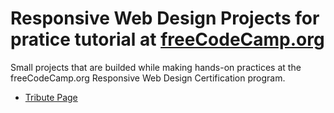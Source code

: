 # Responsive Web Design Projects for pratice tutorial at [freeCodeCamp.org](https://www.freecodecamp.org/)

Small projects that are builded while making hands-on practices at the freeCodeCamp.org Responsive Web Design Certification program.

-   [Tribute Page](https://seyitalitek.github.io/responsiveWebDesignProjectsfreeCodeCamp/tribute-page/index.html)

